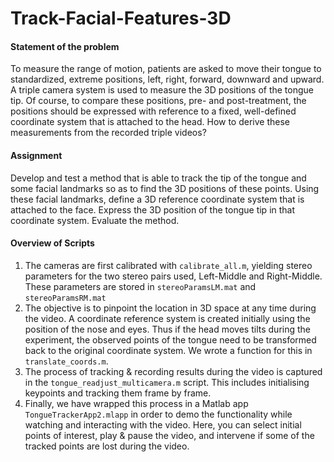 # Track-Facial-Features-3D

#### Statement of the problem
To measure the range of motion, patients are asked to move their tongue to standardized, extreme positions, left, right, forward, downward and upward. A triple camera system is used to measure the 3D positions of the tongue tip. Of course, to compare these positions, pre- and post-treatment, the positions should be expressed with reference to a fixed, well-defined coordinate system that is attached to the head. How to derive these measurements from the recorded triple videos? 

#### Assignment 
Develop and test a method that is able to track the tip of the tongue and some facial landmarks so as to find the 3D positions of these points. Using these facial landmarks, define a 3D reference coordinate system that is attached to the face. Express the 3D position of the tongue tip in that coordinate system. Evaluate the method.

#### Overview of Scripts
1. The cameras are first calibrated with ``calibrate_all.m``, yielding stereo parameters for the two stereo pairs used, Left-Middle and Right-Middle. These parameters are stored in ``stereoParamsLM.mat`` and ``stereoParamsRM.mat``
2. The objective is to pinpoint the location in 3D space at any time during the video. A coordinate reference system is created initially using the position of the nose and eyes. Thus if the head moves tilts during the experiment, the observed points of the tongue need to be transformed back to the original coordinate system. We wrote a function for this in ``translate_coords.m``.
3. The process of tracking & recording results during the video is captured in the ``tongue_readjust_multicamera.m`` script. This includes initialising keypoints and tracking them frame by frame.
4. Finally, we have wrapped this process in a Matlab app ``TongueTrackerApp2.mlapp`` in order to demo the functionality while watching and interacting with the video. Here, you can select initial points of interest, play & pause the video, and intervene if some of the tracked points are lost during the video.
